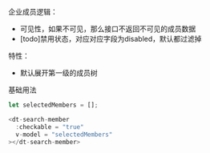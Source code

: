 企业成员逻辑：

- 可见性，如果不可见，那么接口不返回不可见的成员数据
- [todo]禁用状态，对应对应字段为disabled，默认都过滤掉

特性：

- 默认展开第一级的成员树

基础用法

```js
let selectedMembers = [];

<dt-search-member
  :checkable = "true"
  v-model = "selectedMembers"
></dt-search-member>

```
